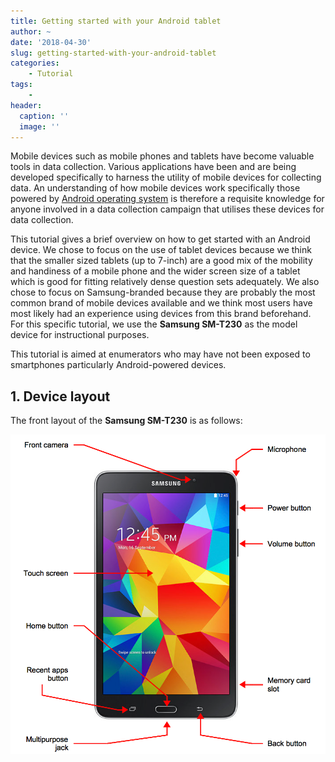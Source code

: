 ```yaml
---
title: Getting started with your Android tablet
author: ~
date: '2018-04-30'
slug: getting-started-with-your-android-tablet
categories:
    - Tutorial
tags:
    -
header:
  caption: ''
  image: ''
---
```


Mobile devices such as mobile phones and tablets have become valuable tools in data collection. Various applications have been and are being developed specifically to harness the utility of mobile devices for collecting data. An understanding of how mobile devices work specifically those powered by [Android operating system](https://www.android.com) is therefore a requisite knowledge for anyone involved in a data collection campaign that utilises these devices for data collection.

This tutorial gives a brief overview on how to get started with an Android device. We chose to focus on the use of tablet devices because we think that the smaller sized tablets (up to 7-inch) are a good mix of the mobility and handiness of a mobile phone and the wider screen size of a tablet which is good for fitting relatively dense question sets adequately. We also chose to focus on Samsung-branded because they are probably the most common brand of mobile devices available and we think most users have most likely had an experience using devices from this brand beforehand. For this specific tutorial, we use the **Samsung SM-T230** as the model device for instructional purposes.

This tutorial is aimed at enumerators who may have not been exposed to smartphones particularly Android-powered devices.

## 1. Device layout

The front layout of the **Samsung SM-T230** is as follows:

![](/img/tutorials/tabletFront.png)


